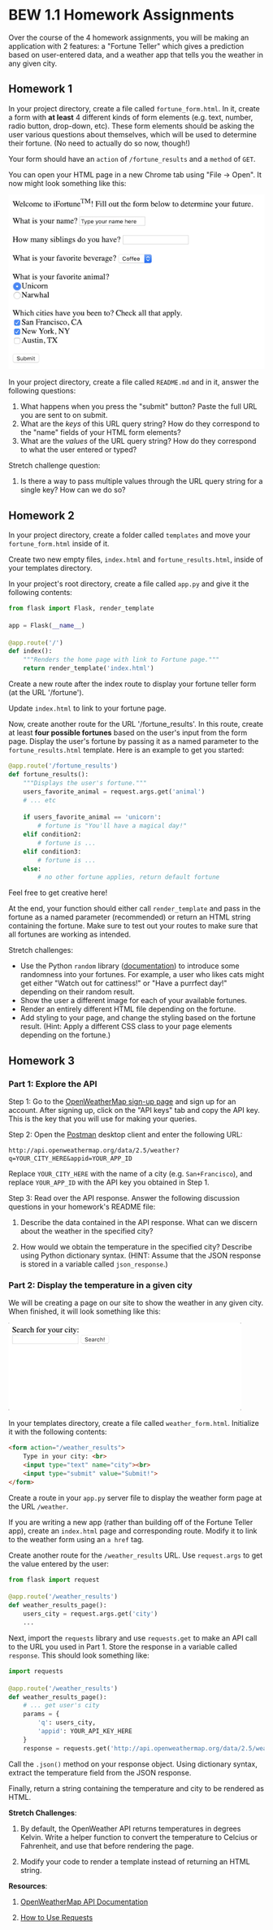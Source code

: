 # BEW 1.1 Homework Assignments

Over the course of the 4 homework assignments, you will be making an application with 2 features: a "Fortune Teller" which gives a prediction based on user-entered data, and a weather app that tells you the weather in any given city.

## Homework 1

In your project directory, create a file called `fortune_form.html`. In it, create a form with **at least** 4 different kinds of form elements (e.g. text, number, radio button, drop-down, etc). These form elements should be asking the user various questions about themselves, which will be used to determine their fortune. (No need to actually do so now, though!)

Your form should have an `action` of `/fortune_results` and a `method` of `GET`.

You can open your HTML page in a new Chrome tab using "File -> Open". It now might look something like this:

![sample form](assets/fortune_form.png)

In your project directory, create a file called `README.md` and in it, answer the following questions:

1. What happens when you press the "submit" button? Paste the full URL you are sent to on submit. 
1. What are the *keys* of this URL query string? How do they correspond to the "name" fields of your HTML form elements?
1. What are the *values* of the URL query string? How do they correspond to what the user entered or typed?

Stretch challenge question:

1. Is there a way to pass multiple values through the URL query string for a single key? How can we do so?

## Homework 2

In your project directory, create a folder called `templates` and move your `fortune_form.html` inside of it. 

Create two new empty files, `index.html` and `fortune_results.html`, inside of your templates directory.

In your project's root directory, create a file called `app.py` and give it the following contents:

```py
from flask import Flask, render_template

app = Flask(__name__)

@app.route('/')
def index():
    """Renders the home page with link to Fortune page."""
    return render_template('index.html')
```

Create a new route after the index route to display your fortune teller form (at the URL '/fortune').

Update `index.html` to link to your fortune page.

Now, create another route for the URL '/fortune_results'. In this route, create at least **four possible fortunes** based on the user's input from the form page. Display the user's fortune by passing it as a named parameter to the `fortune_results.html` template. Here is an example to get you started:

```py
@app.route('/fortune_results')
def fortune_results():
    """Displays the user's fortune."""
    users_favorite_animal = request.args.get('animal')
    # ... etc

    if users_favorite_animal == 'unicorn':
        # fortune is "You'll have a magical day!"
    elif condition2:
        # fortune is ...
    elif condition3:
        # fortune is ...
    else:
        # no other fortune applies, return default fortune
```

Feel free to get creative here!

At the end, your function should either call `render_template` and pass in the fortune as a named parameter (recommended) or return an HTML string containing the fortune. Make sure to test out your routes to make sure that all fortunes are working as intended.

Stretch challenges:

- Use the Python `random` library ([documentation](https://docs.python.org/3/library/random.html)) to introduce some randomness into your fortunes. For example, a user who likes cats might get either "Watch out for cattiness!" or "Have a purrfect day!" depending on their random result.
- Show the user a different image for each of your available fortunes.
- Render an entirely different HTML file depending on the fortune.
- Add styling to your page, and change the styling based on the fortune result. (Hint: Apply a different CSS class to your page elements depending on the fortune.)

## Homework 3

### Part 1: Explore the API

Step 1: Go to the [OpenWeatherMap sign-up page](https://openweathermap.org/appid) and sign up for an account. After signing up, click on the "API keys" tab and copy the API key. This is the key that you will use for making your queries.

Step 2: Open the [Postman](https://www.getpostman.com/downloads/) desktop client and enter the following URL:

```
http://api.openweathermap.org/data/2.5/weather?q=YOUR_CITY_HERE&appid=YOUR_APP_ID
```

Replace `YOUR_CITY_HERE` with the name of a city (e.g. `San+Francisco`), and replace `YOUR_APP_ID` with the API key you obtained in Step 1.

Step 3: Read over the API response. Answer the following discussion questions in your homework's README file:

1. Describe the data contained in the API response. What can we discern about the weather in the specified city?

1. How would we obtain the temperature in the specified city? Describe using Python dictionary syntax. (HINT: Assume that the JSON response is stored in a variable called `json_response`.)


### Part 2: Display the temperature in a given city

We will be creating a page on our site to show the weather in any given city. When finished, it will look something like this:

![Demo of Weather API App](assets/weather_api.gif)

In your templates directory, create a file called `weather_form.html`. Initialize it with the following contents:

```html
<form action="/weather_results">
    Type in your city: <br>
    <input type="text" name="city"><br>
    <input type="submit" value="Submit!">
</form>
```

Create a route in your `app.py` server file to display the weather form page at the URL `/weather`. 

If you are writing a new app (rather than building off of the Fortune Teller app), create an `index.html` page and corresponding route. Modify it to link to the weather form using an `a href` tag.

Create another route for the `/weather_results` URL. Use `request.args` to get the value entered by the user:

```py
from flask import request

@app.route('/weather_results')
def weather_results_page():
    users_city = request.args.get('city')
    ...
```

Next, import the `requests` library and use `requests.get` to make an API call to the URL you used in Part 1. Store the response in a variable called `response`. This should look something like:

```py
import requests

@app.route('/weather_results')
def weather_results_page():
    # ... get user's city
    params = {
        'q': users_city,
        'appid': YOUR_API_KEY_HERE
    }
    response = requests.get('http://api.openweathermap.org/data/2.5/weather', params=params)
```

Call the `.json()` method on your response object. Using dictionary syntax, extract the temperature field from the JSON response.

Finally, return a string containing the temperature and city to be rendered as HTML.

**Stretch Challenges**:

1. By default, the OpenWeather API returns temperatures in degrees Kelvin. Write a helper function to convert the temperature to Celcius or Fahrenheit, and use that before rendering the page.

1. Modify your code to render a template instead of returning an HTML string.


**Resources**:

1. [OpenWeatherMap API Documentation](https://openweathermap.org/current)

1. [How to Use Requests](https://pypi.org/project/requests/2.7.0/)

